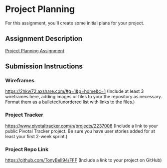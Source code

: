 # Project Planning
For this assignment, you'll create some initial plans for your project.

## Assignment Description
[Project Planning Assignment](https://education.launchcode.org/liftoff/assignments/planning/)

## Submission Instructions

### Wireframes
https://2hkw72.axshare.com/#g=1&p=home&c=1
(Include at least 3 wireframes here, adding images or files to your the repository as necessary. Format them as a bulleted/unordered list with links to the files.)

### Project Tracker
https://www.pivotaltracker.com/n/projects/2237008
(Include a link to your public Pivotal Tracker project. Be sure you have user stories added for at least your first 2-week sprint.)

### Project Repo Link
https://github.com/TonyBell94/FFF
(Include a link to your project on GitHub)
